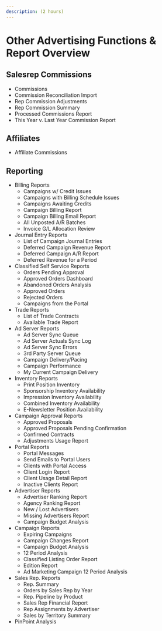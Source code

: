 ```yaml
---
description: (2 hours)
---
```


# Other Advertising Functions & Report Overview

## Salesrep Commissions

* Commissions
* Commission Reconciliation Import
* Rep Commission Adjustments
* Rep Commission Summary
* Processed Commissions Report
* This Year v. Last Year Commission Report

## Affiliates

* Affiliate Commissions

## Reporting

* Billing Reports
  * Campaigns w/ Credit Issues
  * Campaigns with Billing Schedule Issues
  * Campaigns Awaiting Credits
  * Campaign Billing Report
  * Campaign Billing Email Report
  * All Unposted A/R Batches
  * Invoice G/L Allocation Review
* Journal Entry Reports
  * List of Campaign Journal Entries
  * Deferred Campaign Revenue Report
  * Deferred Campaign A/R Report
  * Deferred Revenue for a Period
* Classified Self Service Reports
  * Orders Pending Approval
  * Approved Orders Dashboard
  * Abandoned Orders Analysis
  * Approved Orders
  * Rejected Orders
  * Campaigns from the Portal
* Trade Reports
  * List of Trade Contracts
  * Available Trade Report
* Ad Server Reports
  * Ad Server Sync Queue
  * Ad Server Actuals Sync Log
  * Ad Server Sync Errors
  * 3rd Party Server Queue
  * Campaign Delivery/Pacing
  * Campaign Performance
  * My Current Campaign Delivery
* Inventory Reports
  * Print Position Inventory
  * Sponsorship Inventory Availability
  * Impression Inventory Availability
  * Combined Inventory Availability
  * E-Newsletter Position Availability
* Campaign Approval Reports
  * Approved Proposals
  * Approved Proposals Pending Confirmation
  * Confirmed Contracts
  * Adjustments Usage Report
* Portal Reports
  * Portal Messages
  * Send Emails to Portal Users
  * Clients with Portal Access
  * Client Login Report
  * Client Usage Detail Report
  * Inactive Clients Report
* Advertiser Reports
  * Advertiser Ranking Report
  * Agency Ranking Report
  * New / Lost Advertisers
  * Missing Advertisers Report
  * Campaign Budget Analysis
* Campaign Reports
  * Expiring Campaigns
  * Campaign Changes Report
  * Campaign Budget Analysis
  * 12 Period Analysis
  * Classified Listing Order Report
  * Edition Report
  * Ad Marketing Campaign 12 Period Analysis
* Sales Rep. Reports
  * Rep. Summary
  * Orders by Sales Rep by Year
  * Rep. Pipeline by Product
  * Sales Rep Financial Report
  * Rep Assignments by Advertiser
  * Sales by Territory Summary
* PinPoint Analysis
